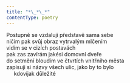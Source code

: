 ```yaml
---
title: "*\_*\_*"
contentType: poetry
---
```


<section>

Postupně se vzdaluji představě sama sebe  
ničím pak svůj obraz vytrvalým mlčením  
vidím se v cizích postavách  
pak zas zavírám jakési domovní dveře  
do setmění bloudím ve čtvrtích vnitřního města  
zapisuji si názvy všech ulic, jako by to bylo  
     kdovíjak důležité

</section>
